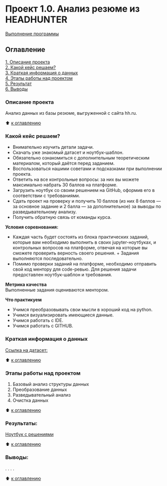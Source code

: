 # Проект 1.0.    Анализ резюме из HEADHUNTER

[Выполнение программы](https://colab.research.google.com/drive/1v0h1UeK9ndtqA3W_PVhGXkAdL9vlmDkd)

## Оглавление  
[1. Описание проекта](https://github.com/PavelZhuravkov/sf_data_science/tree/main/project_0.1/readmydescription.md#Описание-проекта)  
[2. Какой кейс решаем?](https://github.com/PavelZhuravkov/sf_data_science/tree/main/project_0.1/readmydescription.md#Какой-кейс-решаем)  
[3. Краткая информация о данных](https://github.com/PavelZhuravkov/sf_data_science/tree/main/project_0.1/readmydescription.md#Краткая-информация-о-данных)  
[4. Этапы работы над проектом](https://github.com/PavelZhuravkov/sf_data_science/tree/main/project_0.1/readmydescription.md#Этапы-работы-над-проектом)  
[5. Результат](https://github.com/PavelZhuravkov/sf_data_science/tree/main/project_0.1/readmydescription.md#Результат)    
[6. Выводы](https://github.com/PavelZhuravkov/sf_data_science/tree/main/project_0.1/readmydescription.md#Выводы) 

### Описание проекта    
Анализ данных из базы резюме, выгруженной с сайта hh.ru.

:arrow_up: [к оглавлению](https://github.com/PavelZhuravkov/sf_data_science/tree/main/project_0.1/readmydescription.md#Оглавление)


### Какой кейс решаем?    
+  Внимательно изучить детали задачи.
+  Скачать уже знакомый датасет и ноутбук-шаблон.
+  Обязательно ознакомиться с дополнительным теоретическим материалом, который даётся перед заданием.
+  Воспользоваться нашими советами и подсказками при выполнении проекта.
+  Ответить на все контрольные вопросы: за них вы можете максимально набрать 30 баллов на платформе.
+  Загрузить ноутбук со своим решением на GitHub, оформив его в соответствии с требованиями.
+  Сдать проект на проверку и получить 10 баллов (из них 8 баллов — за основное задание и 2 балла — за дополнительное) за выводы по разведывательному анализу.
+  Получить обратную связь от команды курса.

**Условия соревнования:**  
+  Каждая часть будет состоять из блока практических заданий, которые вам необходимо выполнить в своих jupyter-ноутбуках, и контрольных вопросов на платформе, отвечая на которые вы сможете проверить верность своего решения.      +  Задания выполняются последовательно.
+  Помимо проверки заданий на платформе, необходимо отправить свой код ментору для code-ревью. Для решения задачи предоставлен ноутбук-шаблон и требования.

**Метрика качества**     
Выполненные задания оцениваются ментором.

**Что практикуем**     
- Учимся преобразовывать свои мысли в  хороший код на python.
- Учимся визуализировать имеющиеся данные.
- Учимся работать с IDE.
- Учимся работать с GITHUB.

### Краткая информация о данных
[Ссылка на датасет:](_________)
  
:arrow_up: [к оглавлению](https://github.com/PavelZhuravkov/sf_data_science/tree/main/project_0.1/readmydescription.md#Оглавление)


### Этапы работы над проектом  
1. Базовый анализ структуры данных
2. Преобразование данных
3. Разведывательный анализ
4. Очистка данных

:arrow_up: [к оглавлению](https://github.com/PavelZhuravkov/sf_data_science/tree/main/project_0.1/readmydescription.md#Оглавление)


### Результаты:  
[Ноутбук с решениями](________)

:arrow_up: [к оглавлению](https://github.com/PavelZhuravkov/sf_data_science/tree/main/project_0.1/readmydescription.md#Оглавление)


### Выводы:  
. . . .

:arrow_up: [к оглавлению](https://github.com/PavelZhuravkov/sf_data_science/tree/main/project_0.1/readmydescription.md#Оглавление)
